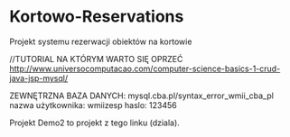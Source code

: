 # Kortowo-Reservations
Projekt systemu rezerwacji obiektów na kortowie


//TUTORIAL NA KTÓRYM WARTO SIĘ OPRZEĆ
http://www.universocomputacao.com/computer-science-basics-1-crud-java-jsp-mysql/


ZEWNĘTRZNA BAZA DANYCH:
mysql.cba.pl/syntax_error_wmii_cba_pl
nazwa użytkownika: wmiizesp
haslo: 123456


Projekt Demo2 to projekt z tego linku (dziala).
